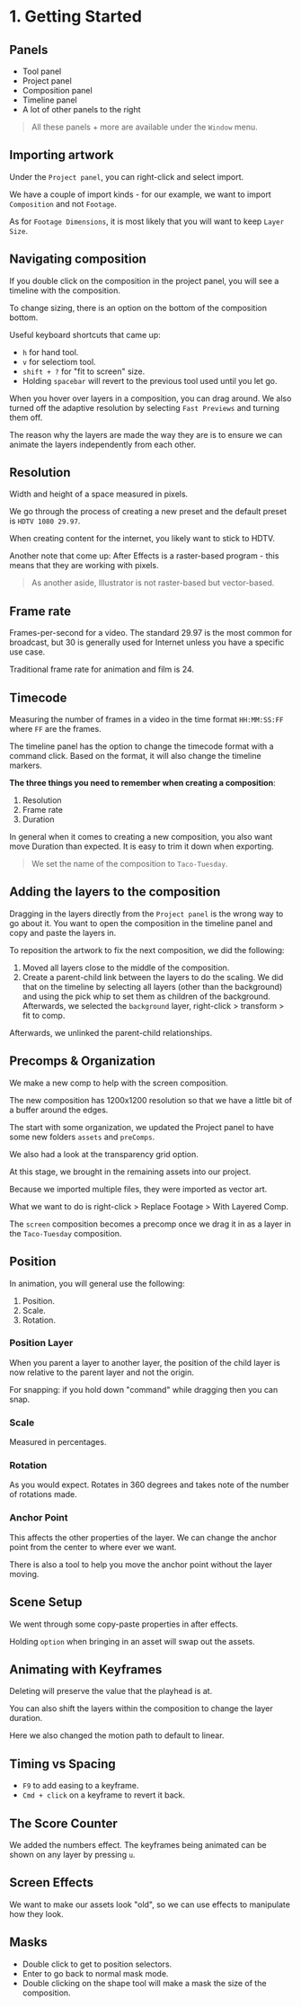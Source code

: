 # 1. Getting Started

## Panels

- Tool panel
- Project panel
- Composition panel
- Timeline panel
- A lot of other panels to the right

> All these panels + more are available under the `Window` menu.

## Importing artwork

Under the `Project panel`, you can right-click and select import.

We have a couple of import kinds - for our example, we want to import `Composition` and not `Footage`.

As for `Footage Dimensions`, it is most likely that you will want to keep `Layer Size`.

## Navigating composition

If you double click on the composition in the project panel, you will see a timeline with the composition.

To change sizing, there is an option on the bottom of the composition bottom.

Useful keyboard shortcuts that came up:

- `h` for hand tool.
- `v` for selectiom tool.
- `shift + ?` for "fit to screen" size.
- Holding `spacebar` will revert to the previous tool used until you let go.

When you hover over layers in a composition, you can drag around. We also turned off the adaptive resolution by selecting `Fast Previews` and turning them off.

The reason why the layers are made the way they are is to ensure we can animate the layers independently from each other.

## Resolution

Width and height of a space measured in pixels.

We go through the process of creating a new preset and the default preset is `HDTV 1080 29.97`.

When creating content for the internet, you likely want to stick to HDTV.

Another note that come up: After Effects is a raster-based program - this means that they are working with pixels.

> As another aside, Illustrator is not raster-based but vector-based.

## Frame rate

Frames-per-second for a video. The standard 29.97 is the most common for broadcast, but 30 is generally used for Internet unless you have a specific use case.

Traditional frame rate for animation and film is 24.

## Timecode

Measuring the number of frames in a video in the time format `HH:MM:SS:FF` where `FF` are the frames.

The timeline panel has the option to change the timecode format with a command click. Based on the format, it will also change the timeline markers.

**The three things you need to remember when creating a composition**:

1. Resolution
2. Frame rate
3. Duration

In general when it comes to creating a new composition, you also want move Duration than expected. It is easy to trim it down when exporting.

> We set the name of the composition to `Taco-Tuesday`.

## Adding the layers to the composition

Dragging in the layers directly from the `Project panel` is the wrong way to go about it. You want to open the composition in the timeline panel and copy and paste the layers in.

To reposition the artwork to fix the next composition, we did the following:

1. Moved all layers close to the middle of the composition.
2. Create a parent-child link between the layers to do the scaling. We did that on the timeline by selecting all layers (other than the background) and using the pick whip to set them as children of the background. Afterwards, we selected the `background` layer, right-click > transform > fit to comp.

Afterwards, we unlinked the parent-child relationships.

## Precomps & Organization

We make a new comp to help with the screen composition.

The new composition has 1200x1200 resolution so that we have a little bit of a buffer around the edges.

The start with some organization, we updated the Project panel to have some new folders `assets` and `preComps`.

We also had a look at the transparency grid option.

At this stage, we brought in the remaining assets into our project.

Because we imported multiple files, they were imported as vector art.

What we want to do is right-click > Replace Footage > With Layered Comp.

The `screen` composition becomes a precomp once we drag it in as a layer in the `Taco-Tuesday` composition.

## Position

In animation, you will general use the following:

1. Position.
2. Scale.
3. Rotation.

### Position Layer

When you parent a layer to another layer, the position of the child layer is now relative to the parent layer and not the origin.

For snapping: if you hold down "command" while dragging then you can snap.

### Scale

Measured in percentages.

### Rotation

As you would expect. Rotates in 360 degrees and takes note of the number of rotations made.

### Anchor Point

This affects the other properties of the layer. We can change the anchor point from the center to where ever we want.

There is also a tool to help you move the anchor point without the layer moving.

## Scene Setup

We went through some copy-paste properties in after effects.

Holding `option` when bringing in an asset will swap out the assets.

## Animating with Keyframes

Deleting will preserve the value that the playhead is at.

You can also shift the layers within the composition to change the layer duration.

Here we also changed the motion path to default to linear.

## Timing vs Spacing

- `F9` to add easing to a keyframe.
- `Cmd + click` on a keyframe to revert it back.

## The Score Counter

We added the numbers effect. The keyframes being animated can be shown on any layer by pressing `u`.

## Screen Effects

We want to make our assets look "old", so we can use effects to manipulate how they look.

## Masks

- Double click to get to position selectors.
- Enter to go back to normal mask mode.
- Double clicking on the shape tool will make a mask the size of the composition.
